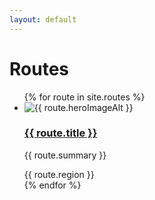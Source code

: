 ```yaml
---
layout: default
---
```


<div class="container py-5">
  <h1 class="text-light">Routes</h1>
  <ul class="list-unstyled card-columns vh-100 mt-5">
    {% for route in site.routes %}
      <li class="card bg-dark text-light border border-secondary">
        <img src="{{route.heroImagePath | prepend: site.baseurl}}" class="card-img-top" alt="{{ route.heroImageAlt }}">
        <div class="card-body">
        <h3 class="card-title h5"><a class="stretched-link" href="{{ route.url }}">{{ route.title }}</a></h3>
        <p>{{ route.summary }}</p>
        </div>
        <div class="card-footer">
          <span class="text-muted">{{ route.region }}</span>
        </div>
      </li>
    {% endfor %}
  </ul>
</div>